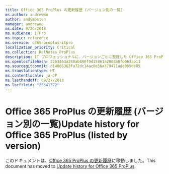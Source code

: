 ```yaml
---
title: Office 365 ProPlus の更新履歴 (バージョン別の一覧)
ms.author: andrewmo
author: andymosten
manager: andrewmo
ms.date: 9/26/2018
ms.audience: ITPro
ms.topic: reference
ms.service: o365-proplus-itpro
localization_priority: Critical
ms.collection: RelNotes_ProPlus
description: IT プロフェッショナルに、バージョンごとに整理した Office 365 ProPlus リリースすべての一覧を、リリース ノートへのリンクを含めて提供します
ms.openlocfilehash: 22b3463a288ab890f9d15861a2868a8fd063ab11
ms.sourcegitcommit: d14086363fa72dc14ac0e56a379471ade069de85
ms.translationtype: HT
ms.contentlocale: ja-JP
ms.lasthandoff: 09/27/2018
ms.locfileid: "25341372"
---
```

# <a name="update-history-for-office-365-proplus-listed-by-version"></a><span data-ttu-id="c16d4-103">Office 365 ProPlus の更新履歴 (バージョン別の一覧)</span><span class="sxs-lookup"><span data-stu-id="c16d4-103">Update history for Office 365 ProPlus (listed by version)</span></span>
 
<span data-ttu-id="c16d4-104">このドキュメントは、[Office 365 ProPlus の更新履歴](https://docs.microsoft.com/en-us/officeupdates/update-history-office365-proplus-by-date)に移動しました。</span><span class="sxs-lookup"><span data-stu-id="c16d4-104">This document has moved to [Update history for Office 365 ProPlus](https://docs.microsoft.com/en-us/officeupdates/update-history-office365-proplus-by-date).</span></span>